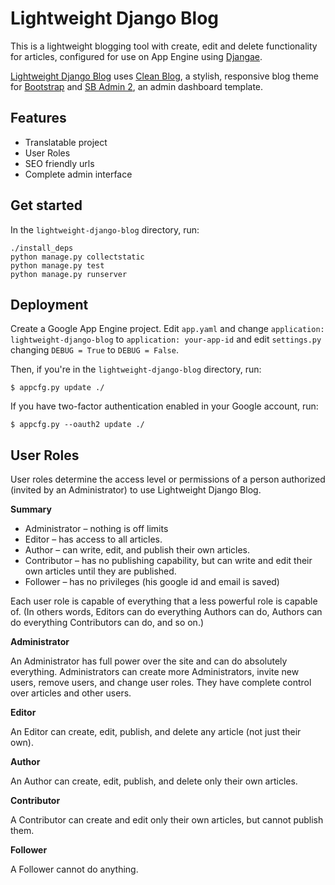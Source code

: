 # Lightweight Django Blog

This is a lightweight blogging tool with create, edit and delete functionality for articles, configured for use on App Engine using [Djangae](https://github.com/potatolondon/djangae).

[Lightweight Django Blog](https://lightweight-django-blog.appspot.com/) uses [Clean Blog](http://startbootstrap.com/template-overviews/clean-blog/), a stylish, responsive blog theme for [Bootstrap](http://getbootstrap.com/) and [SB Admin 2](http://startbootstrap.com/template-overviews/sb-admin-2/), an admin dashboard template.

## Features

* Translatable project
* User Roles
* SEO friendly urls
* Complete admin interface

## Get started
In the `lightweight-django-blog` directory, run:

    ./install_deps
    python manage.py collectstatic
    python manage.py test
    python manage.py runserver

## Deployment
Create a Google App Engine project. Edit `app.yaml` and change `application: lightweight-django-blog` to `application: your-app-id` and edit `settings.py` changing `DEBUG = True` to `DEBUG = False`.

Then, if you're in the `lightweight-django-blog` directory, run:

    $ appcfg.py update ./

If you have two-factor authentication enabled in your Google account, run:

    $ appcfg.py --oauth2 update ./



## User Roles

User roles determine the access level or permissions of a person authorized (invited by an Administrator) to use Lightweight Django Blog.

**Summary**

* Administrator – nothing is off limits
* Editor – has access to all articles.
* Author – can write, edit, and publish their own articles.
* Contributor – has no publishing capability, but can write and edit their own articles until they are published.
* Follower – has no privileges (his google id and email is saved)


Each user role is capable of everything that a less powerful role is capable of. (In others words, Editors can do everything Authors can do, Authors can do everything Contributors can do, and so on.)

**Administrator**

An Administrator has full power over the site and can do absolutely everything. Administrators can create more Administrators, invite new users,  remove users, and change user roles. They have complete control over articles and other users.

**Editor**

An Editor can create, edit, publish, and delete any article (not just their own).

**Author**

An Author can create, edit, publish, and delete only their own articles.

**Contributor**

A Contributor can create and edit only their own articles, but cannot publish them.

**Follower**

A Follower cannot do anything.
